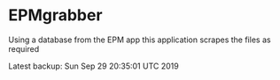 # EPMgrabber
Using a database from the EPM app this application scrapes the files as required


Latest backup: Sun Sep 29 20:35:01 UTC 2019

